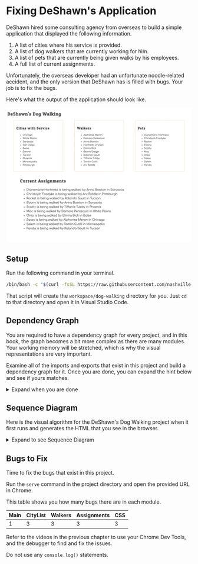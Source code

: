 # Fixing DeShawn's Application

DeShawn hired some consulting agency from overseas to build a simple application that displayed the following information.

1. A list of cities where his service is provided.
1. A list of dog walkers that are currently working for him.
1. A list of pets that are currently being given walks by his employees.
1. A full list of current assignments.

Unfortunately, the overseas developer had an unfortunate noodle-related accident, and the only version that DeShawn has is filled with bugs. Your job is to fix the bugs.

Here's what the output of the application should look like.

![](./images/deshawn-final.png)

## Setup

Run the following command in your terminal.

```sh
/bin/bash -c "$(curl -fsSL https://raw.githubusercontent.com/nashville-software-school/client-side-mastery/master/book-4-deshawns-dog-walking/chapters/scripts/deshawn-setup.sh)"
```

That script will create the `workspace/dog-walking` directory for you. Just `cd` to that directory and open it in Visual Studio Code.

## Dependency Graph

You are required to have a dependency graph for every project, and in this book, the graph becomes a bit more complex as there are many modules. Your working memory will be stretched, which is why the visual representations are very important.

Examine all of the imports and exports that exist in this project and build a dependency graph for it. Once you are done, you can expand the hint below and see if yours matches.

<details>
    <summary>Expand when you are done</summary>

```mermaid
graph TD;
    main-->Walkers-->database;
    main-->CityList-->database;
    main-->Assignments-->database;
    main-->RegisteredPets-->database;
```
</details>

## Sequence Diagram

Here is the visual algorithm for the DeShawn's Dog Walking project when it first runs and generates the HTML that you see in the browser.

<details>
    <summary>Expand to see Sequence Diagram</summary>


```mermaid
sequenceDiagram
    participant main
    participant Walkers
    participant CityList
    participant RegisteredPets
    participant Assignments
    participant Database
    main->>Walkers: I need the function reference for generating HTML for cities
    Walkers-->>main: Gladly.
    main->>CityList: I need the function reference for generating HTML for cities
    CityList-->>main: Sure! Here you go.
    main->>RegisteredPets: Provide the HTML generation function for pets
    RegisteredPets-->>main: Here is my wonderful RegisteredPets function.
    main->>Assignments: May I have the HTML generation function for assignments
    Assignments-->>main: Absolutely.
    Note right of main: Invoke CityList function
    CityList-->>Database: I need all the city objects
    Database-->>CityList: Here's a copy of them
    loop
        CityList->>CityList: Convert each object to an `<li>`
    end
    CityList-->>main: Here's all the generated HTML
    Note right of main: Invoke Walkers function
    Walkers-->>Database: I need all the walker objects
    Database-->>Walkers: Here's a copy of them
    loop
        Walkers->>Walkers: Convert each object to an `<li>`
    end
    Walkers-->>main: Here's all the generated HTML
    Note right of main: Invoke RegisteredPets function
    RegisteredPets-->>Database: I need all the pet objects
    Database-->>RegisteredPets: Here's a copy of them
    loop
        RegisteredPets->>RegisteredPets: Convert each object to an `<li>`
    end
    RegisteredPets-->>main: Here's all the generated HTML
    Note right of main: Invoke Assignments function
    Assignments-->>Database: I need all the assignment objects
    Database-->>Assignments: Here's a copy of them
    loop
        Assignments->>Assignments: Convert each object to an `<li>`
    end
    Assignments-->>main: Here's all the generated HTML
    Note right of main: Update the innerHTML of the <main> element in the DOM.
```
</details>

## Bugs to Fix

Time to fix the bugs that exist in this project.

Run the `serve` command in the project directory and open the provided URL in Chrome.

This table shows you how many bugs there are in each module.

| Main | CityList | Walkers | Assignments | CSS |
|---|---|---|---|---|
| 1 | 3 | 3 | 3 | 3 |

Refer to the videos in the previous chapter to use your Chrome Dev Tools, and the debugger to find and fix the issues.

Do not use any `console.log()` statements.